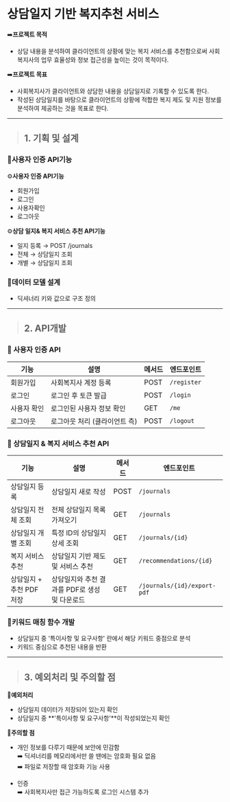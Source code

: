 # 상담일지 기반 복지추천 서비스


➡️**프로젝트 목적**
- 상담 내용을 분석하여 클라이언트의 상황에 맞는 복지 서비스를 추천함으로써 사회복지사의 업무 효율성와 정보 접근성을 높이는 것이 목적이다. 

➡️**프로젝트 목표**
- 사회복지사가 클라이언트와 상담한 내용을 상담일지로 기록할 수 있도록 한다.
- 작성된 상담일지를 바탕으로 클라이언트의 상황에 적합한 복지 제도 및 지원 정보를 분석하여 제공하는 것을 목표로 한다.


---

> ## **1. 기획 및 설계**  

### 📍사용자 인증 API기능  


⚙️**사용자 인증 API기능**  
- 회원가입  
- 로그인  
- 사용자확인  
- 로그아웃

⚙️**상담 일지& 복지 서비스 추천 API기능**  
- 일지 등록 → POST /journals  
- 전체 → 상담일지 조회  
- 개별 → 상담일지 조회
  

### 📍데이터 모델 설계  
- 딕셔너리 키와 값으로 구조 정의

---

> ## **2. API개발**

### 📍 사용자 인증 API

| 기능       | 설명                             | 메서드 | 엔드포인트            |
|------------|----------------------------------|--------|------------------------|
| 회원가입   | 사회복지사 계정 등록             | POST   | `/register`            |
| 로그인     | 로그인 후 토큰 발급              | POST   | `/login`               |
| 사용자 확인| 로그인된 사용자 정보 확인         | GET    | `/me`                  |
| 로그아웃   | 로그아웃 처리 (클라이언트 측)     | POST   | `/logout`              |



### 📍 상담일지 & 복지 서비스 추천 API

| 기능                        | 설명                                           | 메서드 | 엔드포인트                      |
|-----------------------------|------------------------------------------------|--------|----------------------------------|
| 상담일지 등록              | 상담일지 새로 작성                            | POST   | `/journals`                     |
| 상담일지 전체 조회         | 전체 상담일지 목록 가져오기                   | GET    | `/journals`                     |
| 상담일지 개별 조회         | 특정 ID의 상담일지 상세 조회                  | GET    | `/journals/{id}`                |
| 복지 서비스 추천           | 상담일지 기반 제도 및 서비스 추천            | GET    | `/recommendations/{id}`         |
| 상담일지 + 추천 PDF 저장   | 상담일지와 추천 결과를 PDF로 생성 및 다운로드 | GET    | `/journals/{id}/export-pdf`     |



### 📍키워드 매칭 함수 개발

- 상담일지 중 '특이사항 및 요구사항' 란에서 해당 키워드 중점으로 분석
- 키워드 중심으로 추천된 내용을 반환

---
  
> ## **3. 예외처리 및 주의할 점**

📍**예외처리**  
- 상담일지 데이터가 저장되어 있는지 확인  
- 상담일지 중 **'특이사항 및 요구사항'**이 작성되었는지 확인  

📍**주의할 점**  
- 개인 정보를 다루기 때문에 보안에 민감함  
➡️ 딕셔너리를 메모리에서만 쓸 땐에는 암호화 필요 없음  
➡️ 파일로 저장할 때 암호화 기능 사용  

- 인증  
➡️ 사회복지사만 접근 가능하도록 로그인 시스템 추가    
  
